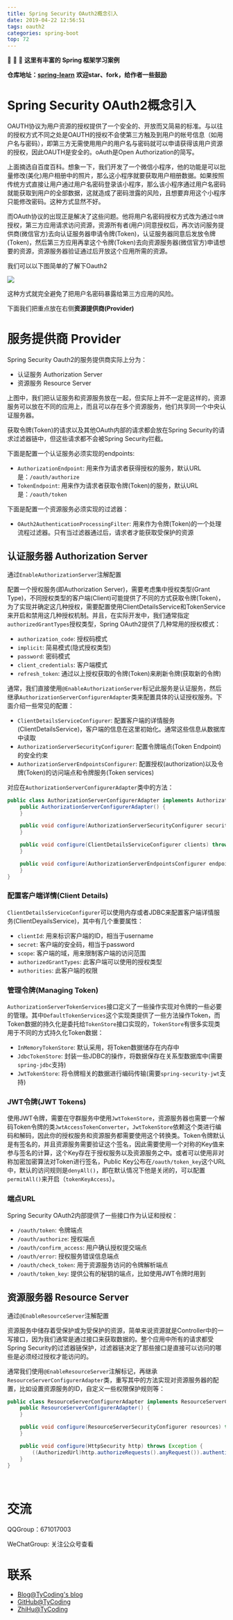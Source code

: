 ```yaml
---
title: Spring Security OAuth2概念引入
date: 2019-04-22 12:56:51
tags: oauth2
categories: spring-boot
top: 72
---
```




:tada: :tada: :tada: **这里有丰富的 Spring 框架学习案例**

**仓库地址：[spring-learn](https://github.com/TyCoding/spring-learn)**
**欢迎star、fork，给作者一些鼓励**

# Spring Security OAuth2概念引入

​	OAUTH协议为用户资源的授权提供了一个安全的、开放而又简易的标准。与以往的授权方式不同之处是OAUTH的授权不会使第三方触及到用户的帐号信息（如用户名与密码），即第三方无需使用用户的用户名与密码就可以申请获得该用户资源的授权，因此OAUTH是安全的。oAuth是Open Authorization的简写。

<!--more-->

上面摘选自百度百科。想象一下，我们开发了一个微信小程序，他的功能是可以批量修改(美化)用户相册中的照片，那么这小程序就要获取用户相册数据。如果按照传统方式直接让用户通过用户名密码登录该小程序，那么该小程序通过用户名密码就能获取到用户的全部数据，这就造成了密码泄露的风险，且想要弃用这个小程序只能修改密码。这种方式显然不好。

而OAuth协议的出现正是解决了这些问题。他将用户名密码授权方式改为通过`令牌`授权，第三方应用请求访问资源，资源所有者(用户)同意授权后，再次访问服务提供商(微信官方)去向认证服务器申请令牌(Token)，认证服务器同意后发放令牌(Token)，然后第三方应用再拿这个令牌(Token)去向资源服务器(微信官方)申请想要的资源，资源服务器验证通过后开放这个应用所需的资源。

我们可以以下图简单的了解下Oauth2

![](http://cdn.tycoding.cn/20200629092039.png)

 这种方式就完全避免了把用户名密码暴露给第三方应用的风险。

下面我们把重点放在右侧**资源提供商(Provider)**

# 服务提供商 Provider

Spring Security Oauth2的服务提供商实际上分为：

- 认证服务 Authorization Server
- 资源服务 Resource Server

上图中，我们把认证服务和资源服务放在一起，但实际上并不一定是这样的，资源服务可以放在不同的应用上，而且可以存在多个资源服务，他们共享同一个中央认证服务器。

获取令牌(Token)的请求以及其他OAuth内部的请求都会放在Spring Security的请求过滤器链中，但这些请求都不会被Spring Security拦截。

下面是配置一个认证服务必须实现的endpoints:

- `AuthorizationEndpoint`: 用来作为请求者获得授权的服务，默认URL是：`/oauth/authorize`
- `TokenEndpoint`: 用来作为请求者获取令牌(Token)的服务，默认URL是：`/oauth/token`

下面是配置一个资源服务必须实现的过滤器：

- `OAuth2AuthenticationProcessingFilter`: 用来作为令牌(Token)的一个处理流程过滤器。只有当过滤器通过后，请求者才能获取受保护的资源

## 认证服务器 Authorization Server

通过`EnableAuthorizationServer`注解配置

配置一个授权服务(即Authorization Server)，需要考虑集中授权类型(Grant Type)，不同授权类型的客户端(Client)可能提供了不同的方式获取令牌(Token)，为了实现并确定这几种授权，需要配置使用ClientDetailsService和TokenService来开启和禁用这几种授权机制。并且，在实际开发中，我们通常指定`authorizedGrantTypes`授权类型，Spring OAuth2提供了几种常用的授权模式：

- `authorization_code`: 授权码模式
- `implicit`: 简易模式(隐式授权类型)
- `password`: 密码模式
- `client_credentials`: 客户端模式
- `refresh_token`: 通过以上授权获取的令牌(Token)来刷新令牌(获取新的令牌)

通常，我们直接使用`@EnableAuthorizationServer`标记此服务是认证服务，然后继承`AuthorizationServerConfigurerAdapter`类来配置具体的认证授权服务。下面介绍一些常见的配置：

- `ClientDetailsServiceConfigurer`: 配置客户端的详情服务(ClientDetailsService)，客户端的信息在这里初始化。通常这些信息从数据库中读取
- `AuthorizationServerSecurityConfigurer`: 配置令牌端点(Token Endpoint)的安全约束
- `AuthorizationServerEndpointsConfigurer`: 配置授权(authorization)以及令牌(Token)的访问端点和令牌服务(Token services)

对应在`AuthorizationServerConfigurerAdapter`类中的方法：

```java
public class AuthorizationServerConfigurerAdapter implements AuthorizationServerConfigurer {
    public AuthorizationServerConfigurerAdapter() {
    }

    public void configure(AuthorizationServerSecurityConfigurer security) throws Exception {
    }

    public void configure(ClientDetailsServiceConfigurer clients) throws Exception {
    }

    public void configure(AuthorizationServerEndpointsConfigurer endpoints) throws Exception {
    }
}
```

### 配置客户端详情(Client Details)

`ClientDetailsServiceConfigurer`可以使用内存或者JDBC来配置客户端详情服务(ClientDeyailsService)，其中有几个重要属性：

- `clientId`: 用来标识客户端的ID，相当于username
- `secret`: 客户端的安全码，相当于password
- `scope`: 客户端的域，用来限制客户端的访问范围
- `authorizedGrantTypes`: 此客户端可以使用的授权类型
- `authorities`: 此客户端的权限

### 管理令牌(Managing Token)

`AuthorizationServerTokenServices`接口定义了一些操作实现对令牌的一些必要的管理。其中`DefaultTokenServices`这个实现类提供了一些方法操作Token，而Token数据的持久化是委托给`TokenStore`接口实现的，`TokenStore`有很多实现类用于不同的方式持久化Token数据：

- `InMemoryTokenStore`: 默认采用，将Token数据储存在内存中
- `JdbcTokenStore`: 封装一些JDBC的操作，将数据保存在关系型数据库中(需要`spring-jdbc`支持)
- `JwtTokenStore`: 将令牌相关的数据进行编码传输(需要`spring-security-jwt`支持)

### JWT令牌(JWT Tokens)

使用JWT令牌，需要在守群服务中使用`JwtTokenStore`，资源服务器也需要一个解码Token令牌的类`JwtAccessTokenConverter`，`JwtTokenStore`依赖这个类进行编码和解码，因此你的授权服务和资源服务都需要使用这个转换类。Token令牌默认是有签名的，并且资源服务需要验证这个签名，因此需要使用一个对称的Key值来参与签名的计算，这个Key存在于授权服务以及资源服务之中。或者可以使用非对称加密加密算法对Token进行签名，Public Key公布在`/oauth/token_key`这个URL中，默认的访问规则是`denyAll()`，即在默认情况下他是关闭的，可以配置`permitAll()`来开启（`tokenKeyAccess`）。

### 端点URL

Spring Security OAuth2内部提供了一些接口作为认证和授权：

- `/oauth/token`: 令牌端点
- `/oauth/authorize`: 授权端点
- `/oauth/confirm_access`: 用户确认授权提交端点
- `/oauth/error`: 授权服务错误信息端点
- `/oauth/check_token`: 用于资源服务访问的令牌解析端点
- `/oauth/token_key`: 提供公有的秘钥的端点，比如使用JWT令牌时用到

## 资源服务器 Resource Server

通过`@EnableResourceServer`注解配置

资源服务中储存着受保护或为受保护的资源，简单来说资源就是Controller中的一写接口，因为我们通常是通过接口来获取数据的。整个应用中所有的请求都受Spring Security的过滤器链保护，过滤器链决定了那些接口是直接可以访问的哪些是必须经过授权才能访问的。

通常我们使用`@EnableResourceServer`注解标记，再继承`ResourceServerConfigurerAdapter`类，重写其中的方法实现对资源服务器的配置，比如设置资源服务的ID，自定义一些权限保护规则等：

```java
public class ResourceServerConfigurerAdapter implements ResourceServerConfigurer {
    public ResourceServerConfigurerAdapter() {
    }

    public void configure(ResourceServerSecurityConfigurer resources) throws Exception {
    }

    public void configure(HttpSecurity http) throws Exception {
        ((AuthorizedUrl)http.authorizeRequests().anyRequest()).authenticated();
    }
}
```



<br/>

# 交流

QQGroup：671017003   

WeChatGroup:  关注公众号查看

# 联系

- [Blog@TyCoding's blog](http://www.tycoding.cn)
- [GitHub@TyCoding](https://github.com/TyCoding)
- [ZhiHu@TyCoding](https://www.zhihu.com/people/tomo-83-82/activities)

